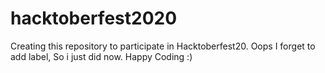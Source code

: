 # hacktoberfest2020
Creating this repository to participate in Hacktoberfest20.
Oops I forget to add label, So i just did now.
Happy Coding :)
